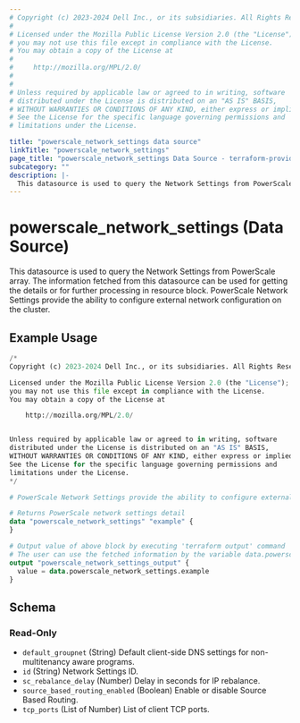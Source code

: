 ```yaml
---
# Copyright (c) 2023-2024 Dell Inc., or its subsidiaries. All Rights Reserved.
#
# Licensed under the Mozilla Public License Version 2.0 (the "License");
# you may not use this file except in compliance with the License.
# You may obtain a copy of the License at
#
#     http://mozilla.org/MPL/2.0/
#
#
# Unless required by applicable law or agreed to in writing, software
# distributed under the License is distributed on an "AS IS" BASIS,
# WITHOUT WARRANTIES OR CONDITIONS OF ANY KIND, either express or implied.
# See the License for the specific language governing permissions and
# limitations under the License.

title: "powerscale_network_settings data source"
linkTitle: "powerscale_network_settings"
page_title: "powerscale_network_settings Data Source - terraform-provider-powerscale"
subcategory: ""
description: |-
  This datasource is used to query the Network Settings from PowerScale array. The information fetched from this datasource can be used for getting the details or for further processing in resource block. PowerScale Network Settings provide the ability to configure external network configuration on the cluster.
---
```


# powerscale_network_settings (Data Source)

This datasource is used to query the Network Settings from PowerScale array. The information fetched from this datasource can be used for getting the details or for further processing in resource block. PowerScale Network Settings provide the ability to configure external network configuration on the cluster.

## Example Usage

```terraform
/*
Copyright (c) 2023-2024 Dell Inc., or its subsidiaries. All Rights Reserved.

Licensed under the Mozilla Public License Version 2.0 (the "License");
you may not use this file except in compliance with the License.
You may obtain a copy of the License at

    http://mozilla.org/MPL/2.0/


Unless required by applicable law or agreed to in writing, software
distributed under the License is distributed on an "AS IS" BASIS,
WITHOUT WARRANTIES OR CONDITIONS OF ANY KIND, either express or implied.
See the License for the specific language governing permissions and
limitations under the License.
*/

# PowerScale Network Settings provide the ability to configure external network configuration on the cluster.

# Returns PowerScale network settings detail
data "powerscale_network_settings" "example" {
}

# Output value of above block by executing 'terraform output' command
# The user can use the fetched information by the variable data.powerscale_network_settings.example
output "powerscale_network_settings_output" {
  value = data.powerscale_network_settings.example
}
```

<!-- schema generated by tfplugindocs -->
## Schema

### Read-Only

- `default_groupnet` (String) Default client-side DNS settings for non-multitenancy aware programs.
- `id` (String) Network Settings ID.
- `sc_rebalance_delay` (Number) Delay in seconds for IP rebalance.
- `source_based_routing_enabled` (Boolean) Enable or disable Source Based Routing.
- `tcp_ports` (List of Number) List of client TCP ports.